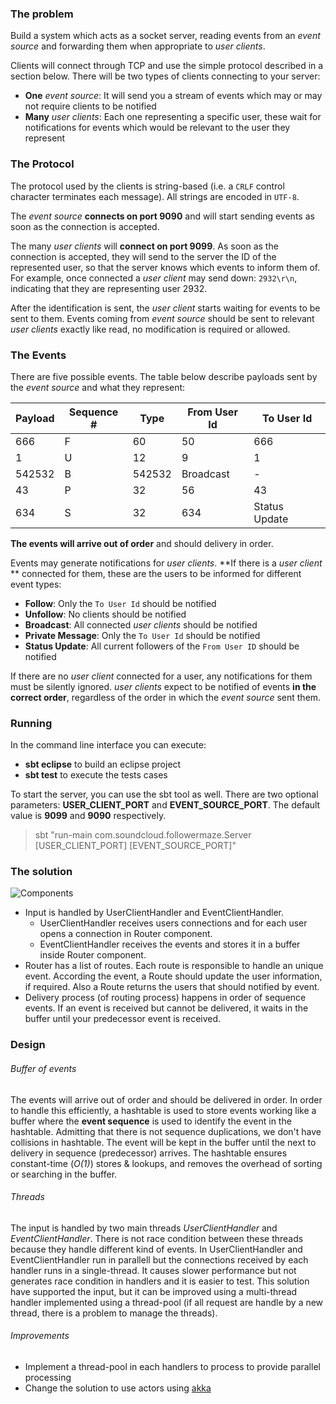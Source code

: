 ### The problem
Build a system which acts as a socket server, reading events from an 
*event source* and forwarding them when appropriate to *user clients*.

Clients will connect through TCP and use the simple protocol described in a
section below. There will be two types of clients connecting to your server:

- **One** *event source*: It will send you a stream of events which may or may
not require clients to be notified
- **Many** *user clients*: Each one representing a specific user,
these wait for notifications for events which would be relevant to the
user they represent

### The Protocol
The protocol used by the clients is string-based (i.e. a `CRLF` control
character terminates each message). All strings are encoded in `UTF-8`.

The *event source* **connects on port 9090** and will start sending
events as soon as the connection is accepted.

The many *user clients* will **connect on port 9099**. As soon
as the connection is accepted, they will send to the server the ID of
the represented user, so that the server knows which events to
inform them of. For example, once connected a *user client* may send down:
`2932\r\n`, indicating that they are representing user 2932.

After the identification is sent, the *user client* starts waiting for
events to be sent to them. Events coming from *event source* should be
sent to relevant *user clients* exactly like read, no modification is
required or allowed.

### The Events
There are five possible events. The table below describe payloads
sent by the *event source* and what they represent:

| Payload    | Sequence #| Type         | From User Id | To User Id |
|------------|-----------|--------------|--------------|------------|
|666|F|60|50 | 666       | Follow       | 60           | 50         |
|1|U|12|9    | 1         | Unfollow     | 12           | 9          |
|542532|B    | 542532    | Broadcast    | -            | -          |
|43|P|32|56  | 43        | Private Msg  | 32           | 56         |
|634|S|32    | 634       | Status Update| 32           | -          |

**The events will arrive out of order** and should delivery in order.

Events may generate notifications for *user clients*. **If there is a
*user client* ** connected for them, these are the users to be
informed for different event types:

* **Follow**: Only the `To User Id` should be notified
* **Unfollow**: No clients should be notified
* **Broadcast**: All connected *user clients* should be notified
* **Private Message**: Only the `To User Id` should be notified
* **Status Update**: All current followers of the `From User ID` should be notified

If there are no *user client* connected for a user, any notifications
for them must be silently ignored. *user clients* expect to be notified of
events **in the correct order**, regardless of the order in which the
*event source* sent them.

### Running
In the command line interface you can execute:

* **sbt eclipse** to build an eclipse project
* **sbt test** to execute the tests cases 

To start the server, you can use the sbt tool as well. There are two optional parameters: **USER_CLIENT_PORT** and **EVENT_SOURCE_PORT**. The default value is **9099** and **9090** respectively.

> sbt "run-main com.soundcloud.followermaze.Server [USER_CLIENT_PORT] [EVENT_SOURCE_PORT]"

### The solution
![Components](http://s21.postimg.org/3w0ofko2f/follower_maze.jpg)

* Input is handled by UserClientHandler and EventClientHandler.
  * UserClientHandler receives users connections and for each user opens a connection in Router component. 
  * EventClientHandler receives the events and stores it in a buffer inside Router component.
* Router has a list of routes. Each route is responsible to handle an unique event. According the event, a Route should update the user information, if required. Also a Route returns the users that should notified by event.
* Delivery process (of routing process) happens in order of sequence events. If an event is received but cannot be delivered, it waits in the buffer until your predecessor event is received.
 
### Design

###### Buffer of events
The events will arrive out of order and should be delivered in order. In order to handle this efficiently, a hashtable is used to store events working like a buffer where the **event sequence** is used to identify the event in the hashtable. Admitting that there is not sequence duplications, we don't have collisions in hashtable. The event will be kept in the buffer until the next to delivery in sequence (predecessor) arrives. The hashtable ensures constant-time (*O(1)*) stores & lookups, and removes the overhead of sorting or searching in the buffer.

###### Threads
The input is handled by two main threads *UserClientHandler* and *EventClientHandler*. There is not race condition between these threads because they handle different kind of events.
In UserClientHandler and EventClientHandler run in parallell but the connections received by each handler runs in a single-thread. It causes slower performance but not generates race condition in handlers and it is easier to test. This solution have supported the input, but it can be improved using a multi-thread handler implemented using a thread-pool (if all request are handle by a new thread, there is a problem to manage the threads).

###### Improvements
* Implement a thread-pool in each handlers to process to provide parallel processing
* Change the solution to use actors using [akka](http://akka.io/)
